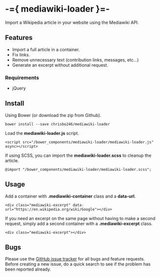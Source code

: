 # -={ mediawiki-loader }=-

Import a Wikipedia article in your website using the Mediawiki API.

## Features

- Import a full article in a container.
- Fix links.
- Remove unnecessary text (contribution links, messages, etc...)
- Generate an excerpt without additional request.

### Requirements

- jQuery

## Install

Using Bower (or download the zip from Github).

```
bower install --save chrisbo246/mediawiki-loader
```

Load the **mediawiki-loader.js** script.

```
<script src="/bower_components/mediawiki-loader/mediawiki-loader.js" async></script>
```

If using SCSS, you can import the **mediawiki-loader.scss** to cleanup the article.

```
@import "/bower_components/mediawiki-loader/mediawiki-loader.scss";
```

## Usage

Add a container with **.mediawiki-container** class and a **data-url**.

```
<div class="mediawiki-excerpt" data-url="https://en.wikipedia.org/wiki/Google"></div>
```

If you need an excerpt on the same page without having to make a second request, simply add a second container with a **.mediawiki-excerpt** class.

```
<div class="mediawiki-excerpt"></div>
```

<!--

## Contributing
Please read [CONTRIBUTING.md](CONTRIBUTING.md) for details on our code of conduct, and the process for submitting pull requests to us.

-->

## Bugs

Please use the [GitHub issue tracker](https://github.com/chrisbo246/pickyvagabond/issues) for all bugs and feature requests. Before creating a new issue, do a quick search to see if the problem has been reported already.

<!--

## License
This project is licensed under the MIT License - see the [LICENSE.md](LICENSE.md) file for details

-->
